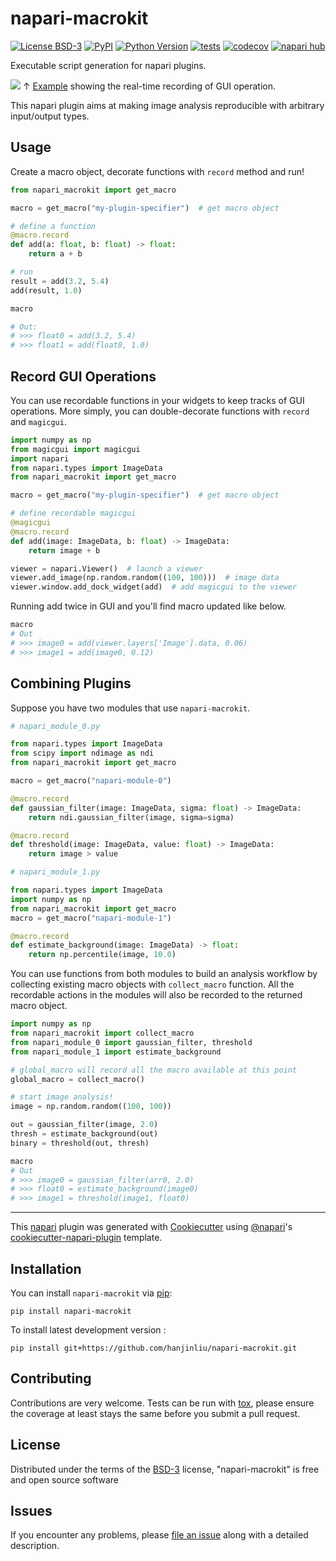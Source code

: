 # napari-macrokit

[![License BSD-3](https://img.shields.io/pypi/l/napari-macrokit.svg?color=green)](https://github.com/hanjinliu/napari-macrokit/raw/main/LICENSE)
[![PyPI](https://img.shields.io/pypi/v/napari-macrokit.svg?color=green)](https://pypi.org/project/napari-macrokit)
[![Python Version](https://img.shields.io/pypi/pyversions/napari-macrokit.svg?color=green)](https://python.org)
[![tests](https://github.com/hanjinliu/napari-macrokit/workflows/tests/badge.svg)](https://github.com/hanjinliu/napari-macrokit/actions)
[![codecov](https://codecov.io/gh/hanjinliu/napari-macrokit/branch/main/graph/badge.svg)](https://codecov.io/gh/hanjinliu/napari-macrokit)
[![napari hub](https://img.shields.io/endpoint?url=https://api.napari-hub.org/shields/napari-macrokit)](https://napari-hub.org/plugins/napari-macrokit)

Executable script generation for napari plugins.

![](https://github.com/hanjinliu/napari-macrokit/tree/main/images/example.gif)
&uarr; [Example](https://github.com/hanjinliu/napari-macrokit/blob/main/examples/regionprops.py) showing the real-time recording of GUI operation.

This napari plugin aims at making image analysis reproducible with arbitrary input/output types.

## Usage

Create a macro object, decorate functions with `record` method and run!

```python
from napari_macrokit import get_macro

macro = get_macro("my-plugin-specifier")  # get macro object

# define a function
@macro.record
def add(a: float, b: float) -> float:
    return a + b

# run
result = add(3.2, 5.4)
add(result, 1.0)

macro

# Out:
# >>> float0 = add(3.2, 5.4)
# >>> float1 = add(float0, 1.0)
```

## Record GUI Operations

You can use recordable functions in your widgets to keep tracks of GUI operations.
More simply, you can double-decorate functions with `record` and `magicgui`.

```python
import numpy as np
from magicgui import magicgui
import napari
from napari.types import ImageData
from napari_macrokit import get_macro

macro = get_macro("my-plugin-specifier")  # get macro object

# define recordable magicgui
@magicgui
@macro.record
def add(image: ImageData, b: float) -> ImageData:
    return image + b

viewer = napari.Viewer()  # launch a viewer
viewer.add_image(np.random.random((100, 100)))  # image data
viewer.window.add_dock_widget(add)  # add magicgui to the viewer
```

Running add twice in GUI and you'll find macro updated like below.

```python
macro
# Out
# >>> image0 = add(viewer.layers['Image'].data, 0.06)
# >>> image1 = add(image0, 0.12)
```

## Combining Plugins

Suppose you have two modules that use `napari-macrokit`.

```python
# napari_module_0.py

from napari.types import ImageData
from scipy import ndimage as ndi
from napari_macrokit import get_macro

macro = get_macro("napari-module-0")

@macro.record
def gaussian_filter(image: ImageData, sigma: float) -> ImageData:
    return ndi.gaussian_filter(image, sigma=sigma)

@macro.record
def threshold(image: ImageData, value: float) -> ImageData:
    return image > value
```

```python
# napari_module_1.py

from napari.types import ImageData
import numpy as np
from napari_macrokit import get_macro
macro = get_macro("napari-module-1")

@macro.record
def estimate_background(image: ImageData) -> float:
    return np.percentile(image, 10.0)

```

You can use functions from both modules to build an analysis workflow by collecting existing macro objects with `collect_macro` function. All the recordable actions in the modules will also be recorded to the returned macro object.

```python
import numpy as np
from napari_macrokit import collect_macro
from napari_module_0 import gaussian_filter, threshold
from napari_module_1 import estimate_background

# global_macro will record all the macro available at this point
global_macro = collect_macro()

# start image analysis!
image = np.random.random((100, 100))

out = gaussian_filter(image, 2.0)
thresh = estimate_background(out)
binary = threshold(out, thresh)

macro
# Out
# >>> image0 = gaussian_filter(arr0, 2.0)
# >>> float0 = estimate_background(image0)
# >>> image1 = threshold(image1, float0)
```

---------------------------------

This [napari] plugin was generated with [Cookiecutter] using [@napari]'s [cookiecutter-napari-plugin] template.

## Installation

You can install `napari-macrokit` via [pip]:

    pip install napari-macrokit



To install latest development version :

    pip install git+https://github.com/hanjinliu/napari-macrokit.git


## Contributing

Contributions are very welcome. Tests can be run with [tox], please ensure
the coverage at least stays the same before you submit a pull request.

## License

Distributed under the terms of the [BSD-3] license,
"napari-macrokit" is free and open source software

## Issues

If you encounter any problems, please [file an issue] along with a detailed description.

[napari]: https://github.com/napari/napari
[Cookiecutter]: https://github.com/audreyr/cookiecutter
[@napari]: https://github.com/napari
[MIT]: http://opensource.org/licenses/MIT
[BSD-3]: http://opensource.org/licenses/BSD-3-Clause
[GNU GPL v3.0]: http://www.gnu.org/licenses/gpl-3.0.txt
[GNU LGPL v3.0]: http://www.gnu.org/licenses/lgpl-3.0.txt
[Apache Software License 2.0]: http://www.apache.org/licenses/LICENSE-2.0
[Mozilla Public License 2.0]: https://www.mozilla.org/media/MPL/2.0/index.txt
[cookiecutter-napari-plugin]: https://github.com/napari/cookiecutter-napari-plugin

[file an issue]: https://github.com/hanjinliu/napari-macrokit/issues

[napari]: https://github.com/napari/napari
[tox]: https://tox.readthedocs.io/en/latest/
[pip]: https://pypi.org/project/pip/
[PyPI]: https://pypi.org/
